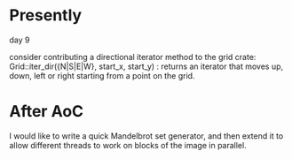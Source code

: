 # Presently
day 9

consider contributing a directional iterator method to the grid crate:
Grid::iter_dir({N|S|E|W}, start_x, start_y) : returns an iterator that moves up, down, left or right starting from a point on the grid.

# After AoC

I would like to write a quick Mandelbrot set generator, 
and then extend it to allow different threads to work 
on blocks of the image in parallel.
